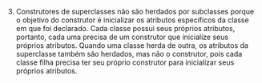 3. Construtores de superclasses não são herdados por subclasses porque o objetivo do construtor é inicializar os atributos específicos da classe em que foi declarado. Cada classe possui seus próprios atributos, portanto, cada uma precisa de um construtor que inicialize seus próprios atributos. Quando uma classe herda de outra, os atributos da superclasse também são herdados, mas não o construtor, pois cada classe filha precisa ter seu próprio construtor para inicializar seus próprios atributos.
